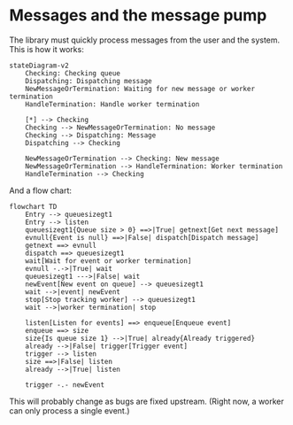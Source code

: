 # Messages and the message pump

The library must quickly process messages from the user and the system.
This is how it works:

```mermaid
stateDiagram-v2
    Checking: Checking queue
    Dispatching: Dispatching message
    NewMessageOrTermination: Waiting for new message or worker termination
    HandleTermination: Handle worker termination

    [*] --> Checking
    Checking --> NewMessageOrTermination: No message
    Checking --> Dispatching: Message
    Dispatching --> Checking

    NewMessageOrTermination --> Checking: New message
    NewMessageOrTermination --> HandleTermination: Worker termination
    HandleTermination --> Checking
```

And a flow chart:

```mermaid
flowchart TD
    Entry --> queuesizegt1
    Entry --> listen
    queuesizegt1{Queue size > 0} ==>|True| getnext[Get next message]
    evnull{Event is null} ==>|False| dispatch[Dispatch message]
    getnext ==> evnull
    dispatch ==> queuesizegt1
    wait[Wait for event or worker termination]
    evnull -.->|True| wait
    queuesizegt1 --->|False| wait
    newEvent[New event on queue] --> queuesizegt1
    wait -->|event| newEvent
    stop[Stop tracking worker] --> queuesizegt1
    wait -->|worker termination| stop

    listen[Listen for events] ==> enqueue[Enqueue event]
    enqueue ==> size
    size{Is queue size 1} -->|True| already{Already triggered}
    already -->|False| trigger[Trigger event]
    trigger --> listen
    size ==>|False| listen
    already -->|True| listen

    trigger -.- newEvent
```

This will probably change as bugs are fixed upstream. (Right now, a worker can only process a single event.)
